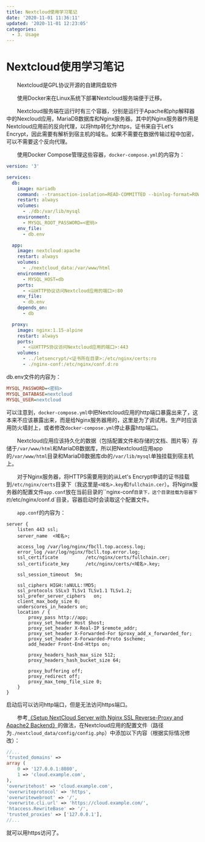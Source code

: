 ```yaml
---
title: Nextcloud使用学习笔记
date: '2020-11-01 11:36:11'
updated: '2020-11-01 12:23:05'
categories:
  - 3. Usage
---
```

# Nextcloud使用学习笔记

　　Nextcloud是GPL协议开源的自建网盘软件

　　使用Docker来在Linux系统下部署Nextcloud服务端便于迁移。

　　Nextcloud服务端在运行时有三个容器，分别是运行于Apache和php解释器中的Nexcloud应用，MariaDB数据库和Nginx服务器。其中的Nginx服务器作用是Nextcloud应用前的反向代理，以将http转化为https，证书来自于Let‘s Encrypt，因此需要有解析到宿主机的域名。如果不需要在数据传输过程中加密，可以不需要这个反向代理。

　　使用Docker Compose管理这些容器，`docker-compose.yml`的内容为：

```yaml
version: '3'

services:
  db:
    image: mariadb
    command: --transaction-isolation=READ-COMMITTED --binlog-format=ROW
    restart: always
    volumes:
      - ./db:/var/lib/mysql
    environment:
      - MYSQL_ROOT_PASSWORD=<密码>
    env_file:
      - db.env

  app:
    image: nextcloud:apache
    restart: always
    volumes:
      - ./nextcloud_data:/var/www/html
    environment:
      - MYSQL_HOST=db
    ports:
      - <以HTTP协议访问Nextcloud应用的端口>:80
    env_file:
      - db.env
    depends_on:
      - db

  proxy:
    image: nginx:1.15-alpine
    restart: always
    ports:
      - <以HTTPS协议访问Nextcloud应用的端口>:443
    volumes:
      - ../letsencrypt/<证书所在目录>:/etc/nginx/certs:ro
      - ./nginx-conf:/etc/nginx/conf.d:ro
```

db.env文件的内容为：

```ini
MYSQL_PASSWORD=<密码>
MYSQL_DATABASE=nextcloud
MYSQL_USER=nextcloud
```

可以注意到，`docker-compose.yml`中把Nextcloud应用的http端口暴露出来了，这本来不应该暴露出来，而是给Nginx服务器用的，这里是为了调试用。生产时应该用防火墙封上，或者修改`docker-compose.yml`停止暴露http端口。

　　Nextcloud应用应该持久化的数据（包括配置文件和存储的文档、图片等）存储于`/var/www/html`和MariaDB数据库，所以把Nextcloud应用app的`/var/www/html`目录和MariaDB数据库db的`/var/lib/mysql`单独挂载到宿主机上。

　　对于Nginx服务器，将HTTPS需要用到的从Let's Encrypt申请的证书挂载到`/etc/nginx/certs`目录下（我这里是`<域名>.key`和`fullchain.cer`）。将Nginx服务器的配置文件`app.conf`放在当前目录的``nginx-conf`目录下，这个目录挂载为容器下的`/etc/nginx/conf.d`目录，容器启动时会读取这个配置文件。

　　`app.conf`的内容为：

```nginx
server {
    listen 443 ssl;
    server_name  <域名>;

    access_log /var/log/nginx/fbcll.top.access.log;
    error_log /var/log/nginx/fbcll.top.error.log;
    ssl_certificate          /etc/nginx/certs/fullchain.cer;
    ssl_certificate_key      /etc/nginx/certs/<域名>.key;

    ssl_session_timeout  5m;

    ssl_ciphers HIGH:!aNULL:!MD5;
    ssl_protocols SSLv3 TLSv1 TLSv1.1 TLSv1.2;
    ssl_prefer_server_ciphers   on;
    client_max_body_size 0;
    underscores_in_headers on;
    location / {
        proxy_pass http://app;
        proxy_set_header Host $host;
        proxy_set_header X-Real-IP $remote_addr;
        proxy_set_header X-Forwarded-For $proxy_add_x_forwarded_for;
        proxy_set_header X-Forwarded-Proto $scheme;
        add_header Front-End-Https on;

        proxy_headers_hash_max_size 512;
        proxy_headers_hash_bucket_size 64;

        proxy_buffering off;
        proxy_redirect off;
        proxy_max_temp_file_size 0;
    }
}
```

启动后可以访问http端口，但是无法访问https端口。

　　参考[《Setup NextCloud Server with Nginx SSL Reverse-Proxy and Apache2 Backend》](https://felixbreuer.me/tutorial/Setup-NextCloud-FrontEnd-Nginx-SSL-Backend-Apache2.html)的做法，在Nextcloud应用的配置文件（路径为`./nextcloud_data/config/config.php`）中添加以下内容（根据实际情况修改）：

```php
//...
'trusted_domains' =>
array (
    0 => '127.0.0.1:8080',
    1 => 'cloud.example.com',
),
'overwritehost' => 'cloud.example.com',
'overwriteprotocol' => 'https',
'overwritewebroot' => '/',
'overwrite.cli.url' => 'https://cloud.example.com/',
'htaccess.RewriteBase' => '/',
'trusted_proxies' => ['127.0.0.1'],
//...
```

就可以用https访问了。
